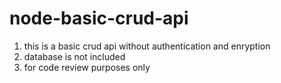 # node-basic-crud-api
1. this is a basic crud api without authentication and enryption
2. database is not included
3. for code review purposes only